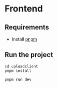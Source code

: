# Frontend

## Requirements

- Install [pnpm](https://pnpm.io/installation)



## Run the project

```console
cd uploadclient
pnpm install

pnpm run dev
```
